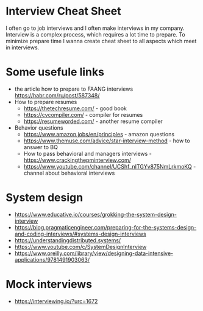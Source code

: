 # Interview Cheat Sheet

I often go to job interviews and I often make interviews in my company. Interview is a complex process, which requires a lot time to prepare. To minimize prepare time I wanna create cheat sheet to all aspects which meet in interviews.



# Some usefule links

- the article how to prepare to FAANG interviews https://habr.com/ru/post/587348/
- How to prepare resumes 
	- https://thetechresume.com/ - good book
	- https://cvcompiler.com/ - compiler for resumes
	- https://resumeworded.com/ - another resume compiler
- Behavior questions
	- https://www.amazon.jobs/en/principles - amazon questions
	- https://www.themuse.com/advice/star-interview-method - how to answer to BQ
	- How to pass behavioral and managers interviews - https://www.crackingthepminterview.com/
	- https://www.youtube.com/channel/UCShf_nITGYv875NmLrkmoKQ - channel about behavioral interviews

# System design

- https://www.educative.io/courses/grokking-the-system-design-interview
- https://blog.pragmaticengineer.com/preparing-for-the-systems-design-and-coding-interviews/#systems-design-interviews
- https://understandingdistributed.systems/
- https://www.youtube.com/c/SystemDesignInterview
- https://www.oreilly.com/library/view/designing-data-intensive-applications/9781491903063/


# Mock interviews
- https://interviewing.io/?urc=1672
